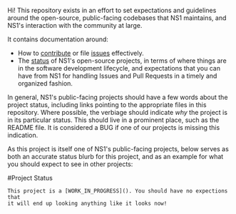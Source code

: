 Hi! This repository exists in an effort to set expectations and guidelines
around the open-source, public-facing codebases that NS1 maintains, and
NS1's interaction with the community at large.

It contains documentation around:

  * How to [contribute]() or file [issues]() effectively.
  * The [status]() of NS1's open-source projects, in terms of where things are
    in the software development lifecycle, and expectations that you can have
    from NS1 for handling Issues and Pull Requests in a timely and organized
    fashion.

In general, NS1's public-facing projects should have a few words about the
project status, including links pointing to the appropriate files in this
repository. Where possible, the verbiage should indicate *why* the project is
in its particular status. This should live in a prominent place, such as
the README file. It is considered a BUG if one of our projects is missing this
indication.

As this project is itself one of NS1's public-facing projects, below serves as
both an accurate status blurb for this project, and as an example for what you
should expect to see in other projects:

#Project Status

    This project is a [WORK_IN_PROGRESS](). You should have no expections that
    it will end up looking anything like it looks now!
